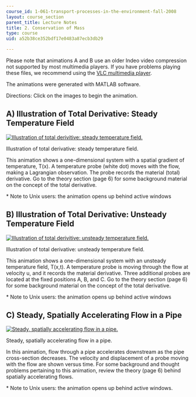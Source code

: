 ```yaml
---
course_id: 1-061-transport-processes-in-the-environment-fall-2008
layout: course_section
parent_title: Lecture Notes
title: 2. Conservation of Mass
type: course
uid: a52b38ce352bdf17e0483a87ecb3db29

---
```


Please note that animations A and B use an older Indeo video compression not supported by most multimedia players. If you have problems playing these files, we recommend using the [VLC multimedia player](http://www.videolan.org/vlc/).

The animations were generated with MATLAB software.

Directions: Click on the images to begin the animation.

A) Illustration of Total Derivative: Steady Temperature Field
-------------------------------------------------------------

[![Illustration of total derivitive: steady temperature field.](/courses/civil-and-environmental-engineering/1-061-transport-processes-in-the-environment-fall-2008/lecture-notes/anim1.jpg)](/ans7870/1/1.061/f04/animation/tdnoi.avi)

Illustration of total derivative: steady temperature field.

This animation shows a one-dimensional system with a spatial gradient of temperature, T(x). A temperature probe (white dot) moves with the flow, making a Lagrangian observation. The probe records the material (total) derivative. Go to the theory section (page 6) for some background material on the concept of the total derivative.

\* Note to Unix users: the animation opens up behind active windows

B) Illustration of Total Derivative: Unsteady Temperature Field
---------------------------------------------------------------

[![Illustration of total derivitive: unsteady temperature field.](/courses/civil-and-environmental-engineering/1-061-transport-processes-in-the-environment-fall-2008/lecture-notes/anim2.jpg)](/ans7870/1/1.061/f04/animation/rdyesi.avi)

Illustration of total derivative: unsteady temperature field.

This animation shows a one-dimensional system with an unsteady temperature field, T(x,t). A temperature probe is moving through the flow at velocity u, and it records the material derivative. Three additional probes are located at the fixed positions A, B, and C. Go to the theory section (page 6) for some background material on the concept of the total derivative.

\* Note to Unix users: the animation opens up behind active windows

C) Steady, Spatially Accelerating Flow in a Pipe
------------------------------------------------

[![Steady, spatially accelerating flow in a pipe.](/courses/civil-and-environmental-engineering/1-061-transport-processes-in-the-environment-fall-2008/lecture-notes/anim3.jpg)](/ans7870/1/1.061/f04/animation/MassAnim3.AVI)

Steady, spatially accelerating flow in a pipe.

In this animation, flow through a pipe accelerates downstream as the pipe cross-section decreases. The velocity and displacement of a probe moving with the flow are shown versus time. For some background and thought problems pertaining to this animation, review the theory (page 6) behind spatially accelerating flows.

\* Note to Unix users: the animation opens up behind active windows.